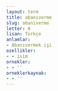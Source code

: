 ```yaml
---
layout: term
title: abanıverme
slug: abaniverme
letter: A
lisan: Türkçe
anlamlar:
- Abanıvermek işi
ozellikler:
- - isim
ornekler:
- - ''
orneklerkaynak:
- - ''
---
```

